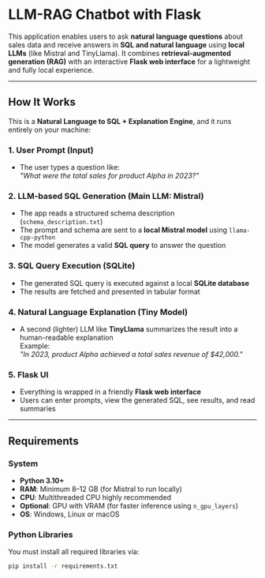 # LLM-RAG Chatbot with Flask

This application enables users to ask **natural language questions** about sales data and receive answers in **SQL and natural language** using **local LLMs** (like Mistral and TinyLlama). It combines **retrieval-augmented generation (RAG)** with an interactive **Flask web interface** for a lightweight and fully local experience.

---

## How It Works

This is a **Natural Language to SQL + Explanation Engine**, and it runs entirely on your machine:

### 1. User Prompt (Input)
- The user types a question like:  
  *"What were the total sales for product Alpha in 2023?"*

### 2. LLM-based SQL Generation (Main LLM: Mistral)
- The app reads a structured schema description (`schema_description.txt`)
- The prompt and schema are sent to a **local Mistral model** using `llama-cpp-python`
- The model generates a valid **SQL query** to answer the question

### 3. SQL Query Execution (SQLite)
- The generated SQL query is executed against a local **SQLite database**
- The results are fetched and presented in tabular format

### 4. Natural Language Explanation (Tiny Model)
- A second (lighter) LLM like **TinyLlama** summarizes the result into a human-readable explanation  
  Example:  
  *"In 2023, product Alpha achieved a total sales revenue of $42,000."*

### 5. Flask UI
- Everything is wrapped in a friendly **Flask web interface**
- Users can enter prompts, view the generated SQL, see results, and read summaries

---

## Requirements

### System
- **Python 3.10+**
- **RAM**: Minimum 8–12 GB (for Mistral to run locally)
- **CPU**: Multithreaded CPU highly recommended
- **Optional**: GPU with VRAM (for faster inference using `n_gpu_layers`)
- **OS**: Windows, Linux or macOS

### Python Libraries

You must install all required libraries via:

```bash
pip install -r requirements.txt
